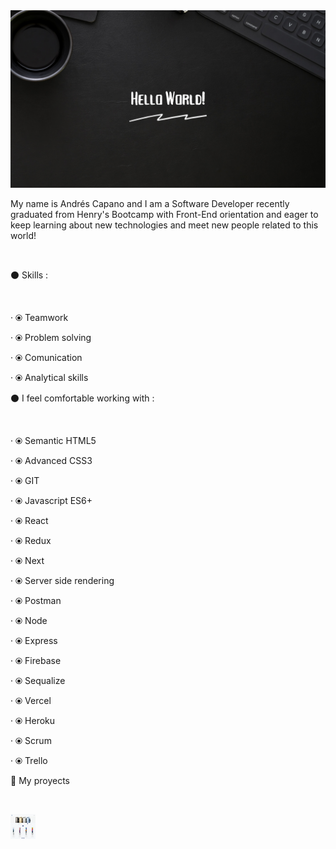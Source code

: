 
<img src="./images/GithubFondo.png">

My name is Andrés Capano and I am a Software Developer recently graduated from Henry's Bootcamp with Front-End orientation and eager to keep learning about new technologies and meet new people related to this world!

<br />

⚫ Skills :

<br />

· ⦿ Teamwork

· ⦿ Problem solving

· ⦿ Comunication

· ⦿ Analytical skills

⚫ I feel comfortable working with :

<br />

· ⦿ Semantic HTML5

· ⦿ Advanced CSS3

· ⦿ GIT

· ⦿ Javascript ES6+

· ⦿ React

· ⦿ Redux

· ⦿ Next

· ⦿ Server side rendering

· ⦿ Postman

· ⦿ Node

· ⦿ Express

· ⦿ Firebase

· ⦿ Sequalize

· ⦿ Vercel

· ⦿ Heroku

· ⦿ Scrum

· ⦿ Trello

📌 My proyects

<br />

<a href="https://smartify.vercel.app/" target="_blank"> <img src="./images/Smartify.PNG" alt="Smartify" width="40" height="40"/> </a>